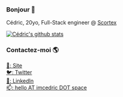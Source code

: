 ### Bonjour 👋

Cédric, 20yo, Full-Stack engineer @ [Scortex](https://github.com/scortexio)

[![Cédric's github stats](https://github-readme-stats.vercel.app/api?username=triozer&count_private=true&show_icons=true&theme=chartreuse-dark
)](https://github.com/triozer)

### Contactez-moi 🌎

[🚀: Site](https://c-dric.eu) <br>
[🐦: Twitter](https://twitter.com/triozeroff) <br>
[💼: LinkedIn](https://www.linkedin.com/in/c%C3%A9dric-boirard-111b09158/) <br>
[📫: hello AT imcedric DOT space](mailto:hello@imcedric.space)
